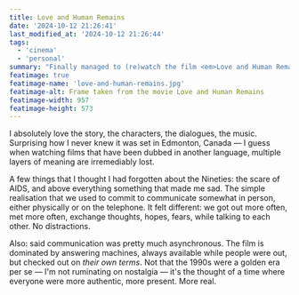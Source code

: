 ```yaml
---
title: Love and Human Remains
date: '2024-10-12 21:26:41'
last_modified_at: '2024-10-12 21:26:44'
tags:
  - 'cinema'
  - 'personal'
summary: "Finally managed to (re)watch the film <em>Love and Human Remains</em> on DVD, a favourite of mine since 1993 that I haven't seen in a very long time. Eager to compare my memories of it with the real thing, it didn't disappoint."
featimage: true
featimage-name: 'love-and-human-remains.jpg'
featimage-alt: Frame taken from the movie Love and Human Remains
featimage-width: 957
featimage-height: 573
---
```

I absolutely love the story, the characters, the dialogues, the music. Surprising how I never knew it was set in Edmonton, Canada — I guess when watching films that have been dubbed in another language, multiple layers of meaning are irremediably lost.

A few things that I thought I had forgotten about the Nineties: the scare of AIDS, and above everything something that made me sad. The simple realisation that we used to commit to communicate somewhat in person, either physically or on the telephone. It felt different: we got out more often, met more often, exchange thoughts, hopes, fears, while talking to each other. No distractions.

Also: said communication was pretty much asynchronous. The film is dominated by answering machines, always available while people were out, but checked out on *their own terms*. Not that the 1990s were a golden era per se — I'm not ruminating on nostalgia — it's the thought of a time where everyone were more authentic, more present. More real.